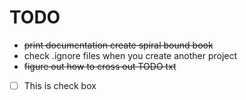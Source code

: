 TODO
====

* ~~print documentation create spiral bound book~~
* check .ignore files when you create another project
* ~~figure out how to cross out TODO txt~~
- [ ] This is check box


